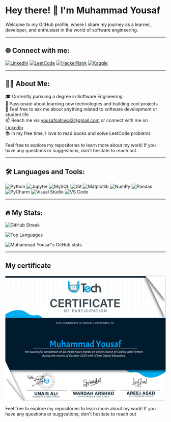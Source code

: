 # Hey there! 👋 I'm Muhammad Yousaf

Welcome to my GitHub profile, where I share my journey as a learner, developer, and enthusiast in the world of software engineering.

---

## 🌐 Connect with me:

[![LinkedIn](https://img.shields.io/badge/-LinkedIn-blue?style=flat&logo=Linkedin&logoColor=white&link=https://www.linkedin.com/in/sana-jamal-349628295/)](https://www.linkedin.com/in/sana-jamal-349628295/)
[![LeetCode](https://img.shields.io/badge/-LeetCode-FFA116?style=flat&logo=LeetCode&logoColor=white&link=https://leetcode.com/iamproprogramr/)](https://leetcode.com/iamproprogramr/)
[![HackerRank](https://img.shields.io/badge/-HackerRank-2EC866?style=flat&logo=HackerRank&logoColor=white&link=https://www.hackerrank.com/iamproprogramr)](https://www.hackerrank.com/iamproprogramr)
[![Kaggle](https://img.shields.io/badge/-Kaggle-20BEFF?style=flat&logo=Kaggle&logoColor=white&link=https://www.kaggle.com/iamproprogramr)](https://www.kaggle.com/iamproprogramr)

---

## 🧑‍💻 About Me:

🎓 Currently pursuing a degree in Software Engineering  
🌱 Passionate about learning new technologies and building cool projects  
💬 Feel free to ask me about anything related to software development or student life  
📫 Reach me via [yousafsahiwal3@gmail.com](mailto:yousafsahiwal3@gmail.com) or connect with me on [LinkedIn](https://www.linkedin.com/in/sana-jamal-349628295/)  
📚 In my free time, I love to read books and solve LeetCode problems

Feel free to explore my repositories to learn more about my work! If you have any questions or suggestions, don't hesitate to reach out.

---

## 🛠️ Languages and Tools:

![Python](https://img.shields.io/badge/-Python-3776AB?style=flat&logo=Python&logoColor=white)
![Jupyter](https://img.shields.io/badge/-Jupyter-F37626?style=flat&logo=Jupyter&logoColor=white)
![MySQL](https://img.shields.io/badge/-MySQL-4479A1?style=flat&logo=MySQL&logoColor=white)
![Git](https://img.shields.io/badge/-Git-F05032?style=flat&logo=Git&logoColor=white)
![Matplotlib](https://img.shields.io/badge/-Matplotlib-004576?style=flat&logo=Matplotlib&logoColor=white)
![NumPy](https://img.shields.io/badge/-NumPy-013243?style=flat&logo=NumPy&logoColor=white)
![Pandas](https://img.shields.io/badge/-Pandas-150458?style=flat&logo=Pandas&logoColor=white)
![PyCharm](https://img.shields.io/badge/-PyCharm-000000?style=flat&logo=PyCharm&logoColor=white)
![Visual Studio](https://img.shields.io/badge/-Visual%20Studio-5C2D91?style=flat&logo=Visual%20Studio&logoColor=white)
![VS Code](https://img.shields.io/badge/-VS%20Code-007ACC?style=flat&logo=Visual%20Studio%20Code&logoColor=white)

---

## 🔥 My Stats:

![GitHub Streak](https://github-readme-streak-stats.herokuapp.com/?user=iamproprogramr&theme=radical)

![Top Languages](https://github-readme-stats.vercel.app/api/top-langs/?username=iamproprogramr&layout=compact&theme=radical)

![Muhammad Yousaf's GitHub stats](https://github-readme-stats.vercel.app/api?username=iamproprogramr&show_icons=true&theme=radical)

---




## My certificate

![iamproprogramr](certificate.png)


Feel free to explore my repositories to learn more about my work! If you have any questions or suggestions, don't hesitate to reach out
<!---
iamproprogramr/iamproprogramr is a ✨ special ✨ repository because its `README.md` (this file) appears on your GitHub profile.
You can click the Preview link to take a look at your changes.
--->
